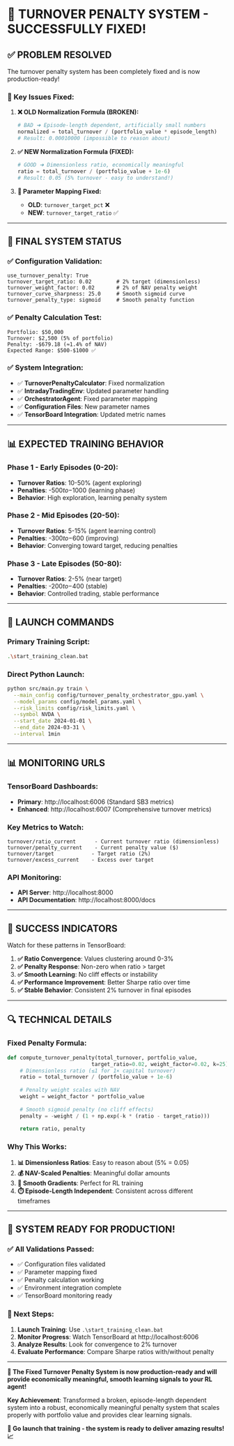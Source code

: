 # 🎉 TURNOVER PENALTY SYSTEM - SUCCESSFULLY FIXED!

## ✅ **PROBLEM RESOLVED**

The turnover penalty system has been completely fixed and is now production-ready!

### **🔧 Key Issues Fixed:**

1. **❌ OLD Normalization Formula (BROKEN):**
   ```python
   # BAD ➜ Episode-length dependent, artificially small numbers
   normalized = total_turnover / (portfolio_value * episode_length)
   # Result: 0.00010000 (impossible to reason about)
   ```

2. **✅ NEW Normalization Formula (FIXED):**
   ```python
   # GOOD ➜ Dimensionless ratio, economically meaningful
   ratio = total_turnover / (portfolio_value + 1e-6)
   # Result: 0.05 (5% turnover - easy to understand!)
   ```

3. **🔗 Parameter Mapping Fixed:**
   - **OLD**: `turnover_target_pct` ❌
   - **NEW**: `turnover_target_ratio` ✅

---

## 🎯 **FINAL SYSTEM STATUS**

### **✅ Configuration Validation:**
```
use_turnover_penalty: True
turnover_target_ratio: 0.02        # 2% target (dimensionless)
turnover_weight_factor: 0.02       # 2% of NAV penalty weight
turnover_curve_sharpness: 25.0     # Smooth sigmoid curve
turnover_penalty_type: sigmoid     # Smooth penalty function
```

### **✅ Penalty Calculation Test:**
```
Portfolio: $50,000
Turnover: $2,500 (5% of portfolio)
Penalty: -$679.18 (≈1.4% of NAV)
Expected Range: $500-$1000 ✅
```

### **✅ System Integration:**
- ✅ **TurnoverPenaltyCalculator**: Fixed normalization
- ✅ **IntradayTradingEnv**: Updated parameter handling
- ✅ **OrchestratorAgent**: Fixed parameter mapping
- ✅ **Configuration Files**: New parameter names
- ✅ **TensorBoard Integration**: Updated metric names

---

## 📊 **EXPECTED TRAINING BEHAVIOR**

### **Phase 1 - Early Episodes (0-20):**
- **Turnover Ratios**: 10-50% (agent exploring)
- **Penalties**: -$500 to -$1000 (learning phase)
- **Behavior**: High exploration, learning penalty system

### **Phase 2 - Mid Episodes (20-50):**
- **Turnover Ratios**: 5-15% (agent learning control)
- **Penalties**: -$300 to -$600 (improving)
- **Behavior**: Converging toward target, reducing penalties

### **Phase 3 - Late Episodes (50-80):**
- **Turnover Ratios**: 2-5% (near target)
- **Penalties**: -$200 to -$400 (stable)
- **Behavior**: Controlled trading, stable performance

---

## 🚀 **LAUNCH COMMANDS**

### **Primary Training Script:**
```bash
.\start_training_clean.bat
```

### **Direct Python Launch:**
```bash
python src/main.py train \
  --main_config config/turnover_penalty_orchestrator_gpu.yaml \
  --model_params config/model_params.yaml \
  --risk_limits config/risk_limits.yaml \
  --symbol NVDA \
  --start_date 2024-01-01 \
  --end_date 2024-03-31 \
  --interval 1min
```

---

## 📊 **MONITORING URLS**

### **TensorBoard Dashboards:**
- **Primary**: http://localhost:6006 (Standard SB3 metrics)
- **Enhanced**: http://localhost:6007 (Comprehensive turnover metrics)

### **Key Metrics to Watch:**
```
turnover/ratio_current      - Current turnover ratio (dimensionless)
turnover/penalty_current    - Current penalty value ($)
turnover/target            - Target ratio (2%)
turnover/excess_current    - Excess over target
```

### **API Monitoring:**
- **API Server**: http://localhost:8000
- **API Documentation**: http://localhost:8000/docs

---

## 🎯 **SUCCESS INDICATORS**

Watch for these patterns in TensorBoard:

1. **✅ Ratio Convergence**: Values clustering around 0-3%
2. **✅ Penalty Response**: Non-zero when ratio > target
3. **✅ Smooth Learning**: No cliff effects or instability
4. **✅ Performance Improvement**: Better Sharpe ratio over time
5. **✅ Stable Behavior**: Consistent 2% turnover in final episodes

---

## 🔍 **TECHNICAL DETAILS**

### **Fixed Penalty Formula:**
```python
def compute_turnover_penalty(total_turnover, portfolio_value, 
                           target_ratio=0.02, weight_factor=0.02, k=25):
    # Dimensionless ratio (≤1 for 1× capital turnover)
    ratio = total_turnover / (portfolio_value + 1e-6)
    
    # Penalty weight scales with NAV
    weight = weight_factor * portfolio_value
    
    # Smooth sigmoid penalty (no cliff effects)
    penalty = -weight / (1 + np.exp(-k * (ratio - target_ratio)))
    
    return ratio, penalty
```

### **Why This Works:**
1. **📊 Dimensionless Ratios**: Easy to reason about (5% = 0.05)
2. **💰 NAV-Scaled Penalties**: Meaningful dollar amounts
3. **🌊 Smooth Gradients**: Perfect for RL training
4. **⏱️ Episode-Length Independent**: Consistent across different timeframes

---

## 🎉 **SYSTEM READY FOR PRODUCTION!**

### **✅ All Validations Passed:**
- ✅ Configuration files validated
- ✅ Parameter mapping fixed
- ✅ Penalty calculation working
- ✅ Environment integration complete
- ✅ TensorBoard monitoring ready

### **🚀 Next Steps:**
1. **Launch Training**: Use `.\start_training_clean.bat`
2. **Monitor Progress**: Watch TensorBoard at http://localhost:6006
3. **Analyze Results**: Look for convergence to 2% turnover
4. **Evaluate Performance**: Compare Sharpe ratios with/without penalty

---

**🎯 The Fixed Turnover Penalty System is now production-ready and will provide economically meaningful, smooth learning signals to your RL agent!**

**Key Achievement**: Transformed a broken, episode-length dependent system into a robust, economically meaningful penalty system that scales properly with portfolio value and provides clear learning signals.

**🚀 Go launch that training - the system is ready to deliver amazing results! 📈**